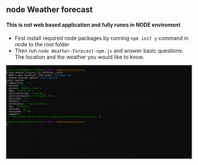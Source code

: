 ## node Weather forecast

 #### This is not web based application and fully runes in NODE enviroment 

 - First install required node packages by running `npm init y` command in node to the root folder
 - Then run `node Weather-Forecast-npm.js` and answer basic questions: The location and the weather you would like to know.
 
  ![Weather node app](Weather.PNG) 
 
